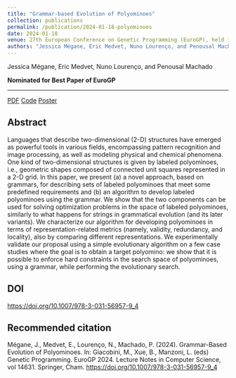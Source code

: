 ```yaml
---
title: "Grammar-based Evolution of Polyominoes"
collection: publications
permalink: /publication/2024-01-18-polyominoes
date: 2024-01-18
venue: 27th European Conference on Genetic Programming (EuroGP), held in Aberystwyth (United Kingdom)
authors: "Jessica Mégane, Eric Medvet, Nuno Lourenço, and Penousal Machado"
---
```

Jessica Mégane, Eric Medvet, Nuno Lourenço, and Penousal Machado

**Nominated for Best Paper of EuroGP**

---

[PDF](https://jessicamegane.pt/files/eurogp_polyominoes.pdf)  [Code](https://github.com/ericmedvet/jgea)  [Poster](https://jessicamegane.pt/files/eurogp_polyominoes_poster.pdf)

Abstract
---
Languages that describe two-dimensional (2-D) structures have emerged as powerful tools in various fields, encompassing pattern recognition and image processing, as well as modeling physical and chemical phenomena. One kind of two-dimensional structures is given by labeled polyominoes, i.e., geometric shapes composed of connected unit squares represented in a 2-D grid. In this paper, we present (a) a novel approach, based on grammars, for describing sets of labeled polyominoes that meet some predefined requirements and (b) an algorithm to develop labeled polyominoes using the grammar. We show that the two components can be used for solving optimization problems in the space of labeled polyominoes, similarly to what happens for strings in grammatical evolution (and its later variants). We characterize our algorithm for developing polyominoes in terms of representation-related metrics (namely, validity, redundancy, and locality), also by comparing different representations. We experimentally validate our proposal using a simple evolutionary algorithm on a few case studies where the goal is to obtain a target polyomino: we show that it is possible to enforce hard constraints in the search space of polyominoes, using a grammar, while performing the evolutionary search.


DOI
---
https://doi.org/10.1007/978-3-031-56957-9_4

Recommended citation
---
Mégane, J., Medvet, E., Lourenço, N., Machado, P. (2024). Grammar-Based Evolution of Polyominoes. In: Giacobini, M., Xue, B., Manzoni, L. (eds) Genetic Programming. EuroGP 2024. Lecture Notes in Computer Science, vol 14631. Springer, Cham. https://doi.org/10.1007/978-3-031-56957-9_4